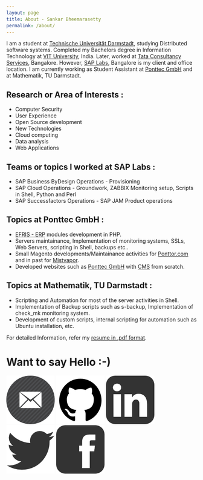 ```yaml
---
layout: page
title: About - Sankar Bheemarasetty
permalink: /about/
---
```


I am a student at [Technische Universität Darmstadt](https://www.informatik.tu-darmstadt.de/en/department/), studying Distributed software systems. Completed my Bachelors degree in Information Technology at [VIT University](http://vit.ac.in/), India. Later, worked at [Tata Consultancy Services](http://www.tcs.com/), Bangalore. However, [SAP Labs](http://www.sap.com/directory/india.html), Bangalore is my client and office location. I am currently working as Student Assistant at [Ponttec GmbH](http://www.ponttec.com) and at Mathematik, TU Darmstadt.

## Research or Area of Interests :
* Computer Security
* User Experience
* Open Source development
* New Technologies
* Cloud computing
* Data analysis
* Web Applications

## Teams or topics I worked at SAP Labs : 
* SAP Business ByDesign Operations - Provisioning
* SAP Cloud Operations - Groundwork, ZABBIX Monitoring setup, Scripts in Shell, Python and Perl
* SAP Successfactors Operations - SAP JAM Product operations

## Topics at Ponttec GmbH :
* [EFRIS - ERP](http://ponttec.com/products) modules development in PHP.
* Servers maintainance, Implementation of monitoring systems, SSLs, Web Servers, scripting in Shell, backups etc.. 
* Small Magento developments/Maintainance activities for [Ponttor.com](http://www.ponttor.com) and in past for [Mistvapor](https://www.mistvapor.com).
* Developed websites such as [Ponttec GmbH](http://www.ponttec.com) with [CMS](http://cms.ponttec.com) from scratch.

## Topics at Mathematik, TU Darmstadt :
* Scripting and Automation for most of the server activities in Shell.
* Implementation of Backup scripts such as s-backup, Implementation of check_mk monitoring system.
* Development of custom scripts, internal scripting for automation such as Ubuntu installation, etc. 

For detailed Information, refer my [resume in .pdf format](https://raw.githubusercontent.com/learnsomuch/learnsomuch.github.io/master/data/sankarbb_resume.pdf).


# Want to say Hello :-)

[![](https://raw.githubusercontent.com/learnsomuch/learnsomuch.github.io/master/imgs/icons/icon-email-128.png)](mailto:sankar@learnsomuch.com)
[![](https://raw.githubusercontent.com/learnsomuch/learnsomuch.github.io/master/imgs/icons/icon-social-github-128.png)](https://github.com/learnsomuch)
[![](https://raw.githubusercontent.com/learnsomuch/learnsomuch.github.io/master/imgs/icons/icon-social-linkedin-128.png)](https://in.linkedin.com/in/sankarbb)
[![](https://raw.githubusercontent.com/learnsomuch/learnsomuch.github.io/master/imgs/icons/icon-social-twitter-128.png)](https://www.twitter.com/sankarbb)
[![](https://raw.githubusercontent.com/learnsomuch/learnsomuch.github.io/master/imgs/icons/icon-social-facebook-128.png)](https://www.facebook.com/sankarbb)
